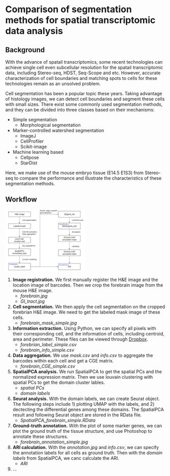 # **Comparison of segmentation methods for spatial transcriptomic data analysis** #

## **Background**
With the advance of spatail transcriptomics, some recent technologies can achieve single cell even subcellular resolution for the spatail transcriptomic data, including Stereo-seq, HDST, Seq-Scope and etc. However, accurate characterization of cell boundaries and matching spots to cells for these technologies remain as an unsolved problem.

Cell segmentation has been a popular topic these years. Taking advantage of histology images, we can detect cell boundaries and segment these cells with small sizes. There exist some commonly used segmentation methods, and they can be divided into three classes based on their mechanisms: 
- Simple segmentation
  - Morphological segmentation
- Marker-controlled watershed segmentation
  - ImageJ
  - CellProfiler
  - Scikit-image
- Machine learning based
  - Cellpose
  - StarDist

Here, we make use of the mouse embryo tissue (E14.5 E1S3) from Stereo-seq to compare the performance and illustrate the characteristics of these segmentation methods.

## **Workflow**
<p align="left" width="100%">
    <img width="50%" src="https://github.com/wnbo9/st/blob/main/workflow.jpg">
</p>

1. **Image registration.** We first manually register the H&E image and the location image of barcodes. Then we crop the forebrain image from the mouse H&E image.
   - *forebrain.jpg*
   - *GI_tract.jpg*
2. **Cell segmentation.** We then apply the cell segmentation on the cropped forebrian H&E image. We need to get the labeled mask image of these cells.
   - *forebrain_mask_simple.jpg*
3. **Information extraction.** Using Python, we can specify all pixels with their corresponding cell, and the information of cells, including centroid, area and perimeter. These files can be viewed through [Dropbox](https://www.dropbox.com/sh/g8kfbqrtza3u9ex/AADTZNbPNKWDgHV4LsB__RCna?dl=0).
   - *forebrian_label_simple.csv*
   - *forebrain_info_simple.csv*
4. **Data aggregation.** We use *mask.csv* and *info.csv* to aggregate the barcodes within each cell and get a CGE matrix.
   - *forebrain_CGE_simple.csv*
5. **SpatialPCA analysis.** We run SpatialPCA to get the spatial PCs and the normalized expression matrix. Then we use louvain clustering with spatial PCs to get the domain cluster lables.
   - *spatial PCs*
   - *domain labels*
6. **Seurat analysis.** With the domain labels, we can create Seurat object. The following steps include 1) plotting UMAP with the labels, and 2) dectecting the differential genes among these domains. The SpatialPCA result and following Seurat object are stored in the RData file.
   - *SpatialPCA_forebrain_simple.RData*
7. **Ground-truth annotation.** With the plot of some marker genes, we can plot the ground truth of the tissue structure, and use Photoshop to annotate these structures.
   - *forebrain_annotation_simple.jpg*
8. **ARI calculation.** With the *annotation.jpg* and *info.csv*, we can specify the annotation labels for all cells as ground truth. Then with the *domain labels* from SpatialPCA, we canc calculate the ARI.
   - *ARI*
9. ...

